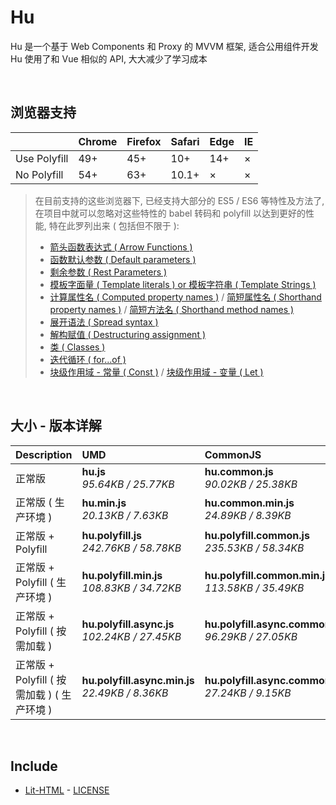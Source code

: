 # Hu
Hu 是一个基于 Web Components 和 Proxy 的 MVVM 框架, 适合公用组件开发<br>
Hu 使用了和 Vue 相似的 API, 大大减少了学习成本

<br>

## 浏览器支持

|              | Chrome | Firefox | Safari | Edge | IE |
| :-           | :-     | :-      | :-     | :-   | :- |
| Use Polyfill | 49+    | 45+     | 10+    | 14+  | ×  |
| No Polyfill  | 54+    | 63+     | 10.1+  | ×    | ×  |

> 在目前支持的这些浏览器下, 已经支持大部分的 ES5 / ES6 等特性及方法了,<br>
> 在项目中就可以忽略对这些特性的 babel 转码和 polyfill 以达到更好的性能, 特在此罗列出来 ( 包括但不限于 ): <br>
  > - [箭头函数表达式 ( Arrow Functions )](https://developer.mozilla.org/zh-CN/docs/Web/JavaScript/Reference/Functions/Arrow_functions)
  > - [函数默认参数 ( Default parameters )](https://developer.mozilla.org/zh-CN/docs/Web/JavaScript/Reference/Functions/Default_parameters)
  > - [剩余参数 ( Rest Parameters )](https://developer.mozilla.org/zh-CN/docs/Web/JavaScript/Reference/Functions/Rest_parameters)
  > - [模板字面量 ( Template literals ) or 模板字符串 ( Template Strings )](https://developer.mozilla.org/zh-CN/docs/Web/JavaScript/Reference/template_strings)
  > - [计算属性名 ( Computed property names )](https://developer.mozilla.org/zh-CN/docs/Web/JavaScript/Reference/Operators/Object_initializer#计算属性名) / [简短属性名 ( Shorthand property names )](https://developer.mozilla.org/zh-CN/docs/Web/JavaScript/Reference/Operators/Object_initializer#属性定义) / [简短方法名 ( Shorthand method names )](https://developer.mozilla.org/zh-CN/docs/Web/JavaScript/Reference/Operators/Object_initializer#方法定义)
  > - [展开语法 ( Spread syntax )](https://developer.mozilla.org/zh-CN/docs/Web/JavaScript/Reference/Operators/Spread_syntax)
  > - [解构赋值 ( Destructuring assignment )](https://developer.mozilla.org/zh-CN/docs/Web/JavaScript/Reference/Operators/Destructuring_assignment)
  > - [类 ( Classes )](https://developer.mozilla.org/zh-CN/docs/Web/JavaScript/Reference/Classes)
  > - [迭代循环 ( for...of )](https://developer.mozilla.org/zh-CN/docs/Web/JavaScript/Reference/Statements/for...of)
  > - [块级作用域 - 常量 ( Const )](https://developer.mozilla.org/zh-CN/docs/Web/JavaScript/Reference/Statements/const) / [块级作用域 - 变量 ( Let )](https://developer.mozilla.org/zh-CN/docs/Web/JavaScript/Reference/Statements/let)

<br>

## 大小 - 版本详解
| Description | UMD | CommonJS | ES Module |
| :- | :- | :- | :- |
| 正常版 | **hu.js**<br>*95.64KB / 25.77KB* | **hu.common.js**<br>*90.02KB / 25.38KB* | **hu.esm.js**<br>*90.00KB / 25.37KB* |
| 正常版 ( 生产环境 ) | **hu.min.js**<br>*20.13KB / 7.63KB* | **hu.common.min.js**<br>*24.89KB / 8.39KB* | **hu.esm.min.js**<br>*19.97KB / 7.56KB* |
| 正常版 + Polyfill | **hu.polyfill.js**<br>*242.76KB / 58.78KB* | **hu.polyfill.common.js**<br>*235.53KB / 58.34KB* | **hu.polyfill.esm.js**<br>*235.52KB / 58.33KB* |
| 正常版 + Polyfill ( 生产环境 ) | **hu.polyfill.min.js**<br>*108.83KB / 34.72KB* | **hu.polyfill.common.min.js**<br>*113.58KB / 35.49KB* | **hu.polyfill.esm.min.js**<br>*108.66KB / 34.66KB* |
| 正常版 + Polyfill ( 按需加载 ) | **hu.polyfill.async.js**<br>*102.24KB / 27.45KB* | **hu.polyfill.async.common.js**<br>*96.29KB / 27.05KB* | **hu.polyfill.async.esm.js**<br>*96.27KB / 27.03KB* |
| 正常版 + Polyfill ( 按需加载 ) ( 生产环境 ) | **hu.polyfill.async.min.js**<br>*22.49KB / 8.36KB* | **hu.polyfill.async.common.min.js**<br>*27.24KB / 9.15KB* | **hu.polyfill.async.esm.min.js**<br>*22.32KB / 8.30KB* |

<br>

## Include
  - [Lit-HTML](https://github.com/Polymer/lit-html) \- [LICENSE](https://github.com/Polymer/lit-html/blob/master/LICENSE)